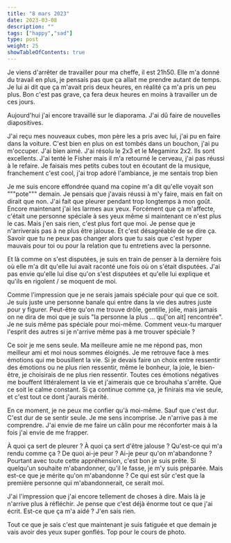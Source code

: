 ```yaml
---
title: "8 mars 2023"
date: 2023-03-08
description: ""
tags: ["happy","sad"]
type: post
weight: 25
showTableOfContents: true
---
```


Je viens d'arrêter de travailler pour ma cheffe, il est 21h50. Elle m'a donné du travail en plus, je pensais pas que ça allait me prendre autant de temps. Je lui ai dit que ça m'avait pris deux heures, en réalité ça m'a pris un peu plus. Bon c'est pas grave, ça fera deux heures en moins à travailler un de ces jours.

Aujourd'hui j'ai encore travaillé sur le diaporama. J'ai dû faire de nouvelles diapositives.

J'ai reçu mes nouveaux cubes, mon père les a pris avec lui, j'ai pu en faire dans la voiture. C'est bien en plus on est tombés dans un bouchon, j'ai pu m'occuper. J'ai bien aimé. J'ai résolu le 2x3 et le Megaminx 2x2. Ils sont excellents. J'ai tenté le Fisher mais il m'a retourné le cerveau, j'ai pas réussi à le refaire. Je faisais mes petits cubes tout en écoutant de la musique, franchement c'est cool, j'ai trop adoré l'ambiance, je me sentais trop bien

Je me suis encore effondrée quand ma copine m'a dit qu'elle voyait son """pote""" demain. Je pensais que j'avais réussi à m'y faire, mais en fait on dirait que non. J'ai fait que pleurer pendant trop longtemps à mon goût. Encore maintenant j'ai les larmes aux yeux. Forcément que ça m'affecte, c'était une personne spéciale à ses yeux même si maintenant ce n'est plus le cas. Mais j'en sais rien, c'est plus fort que moi. Je pense que je n'arriverais pas à ne plus être jalouse. Et c'est désagréable de se dire ça. Savoir que tu ne peux pas changer alors que tu sais que c'est hyper mauvais pour toi ou pour la relation que tu entretiens avec la personne.

Et là comme on s'est disputées, je suis en train de penser à la dernière fois où elle m'a dit qu'elle lui avait raconté une fois où on s'était disputées. J'ai pas envie qu'elle lui dise qu'on s'est disputées et qu'elle lui explique et qu'ils en rigolent / se moquent de moi.

Comme l'impression que je ne serais jamais spéciale pour qui que ce soit. Je suis juste une personne banale qui entre dans la vie des autres juste pour y figurer. Peut-être qu'on me trouve drôle, gentille, jolie, mais jamais on ne dira de moi que je suis "la personne la plus ... qu['on ait] rencontrée". Je ne suis même pas spéciale pour moi-même. Comment veux-tu marquer l'esprit des autres si je n'arrive même pas à me trouver spéciale ?

Ce soir je me sens seule. Ma meilleure amie ne me répond pas, mon meilleur ami et moi nous sommes éloignés. Je me retrouve face à mes émotions qui me bousillent la vie. Si je devais faire un choix entre ressentir des émotions ou ne plus rien ressentir, même le bonheur, la joie, le bien-être, je choisirais de ne plus rien ressentir. Toutes ces émotions négatives me bouffent littéralement la vie et j'aimerais que ce brouhaha s'arrête. Que ce soit le calme constant. Si ça continue comme ça, je finirais ma vie seule, et c'est tout ce dont j'aurais mérité.

En ce moment, je ne peux me confier qu'à moi-même. Sauf que c'est dur. C'est dur de se sentir seule. Je me sens incomprise. Je n'arrive pas à me comprendre. J'ai envie de me faire un câlin pour me réconforter mais à la fois j'ai envie de me frapper.

À quoi ça sert de pleurer ? À quoi ça sert d'être jalouse ? Qu'est-ce qui m'a rendu comme ça ? De quoi ai-je peur ? Ai-je peur qu'on m'abandonne ? Pourtant avec toute cette appréhension, c'est bon je suis prête. Si quelqu'un souhaite m'abandonner, qu'il le fasse, je m'y suis préparée. Mais est-ce que je mérite qu'on m'abandonne ? Ce qui est sûr c'est que la première personne qui m'abandonnerait, ce serait moi.

J'ai l'impression que j'ai encore tellement de choses à dire. Mais là je n'arrive plus à réfléchir. Je pense que c'est déjà énorme tout ce que j'ai écrit. Est-ce que ça m'a aidé ? J'en sais rien.

Tout ce que je sais c'est que maintenant je suis fatiguée et que demain je vais avoir des yeux super gonflés. Top pour le cours de photo.